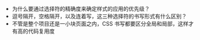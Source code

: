 
- 为什么要通过选择符的精确度来确定样式的应用的优先级？
- 逗号隔开，空格隔开，以及连着写，这三种选择符的书写形式有什么区别？
- 不管是整个项目还是一小块页面之内，CSS 书写都要区分全局和局部，这样才有高的代码复用度